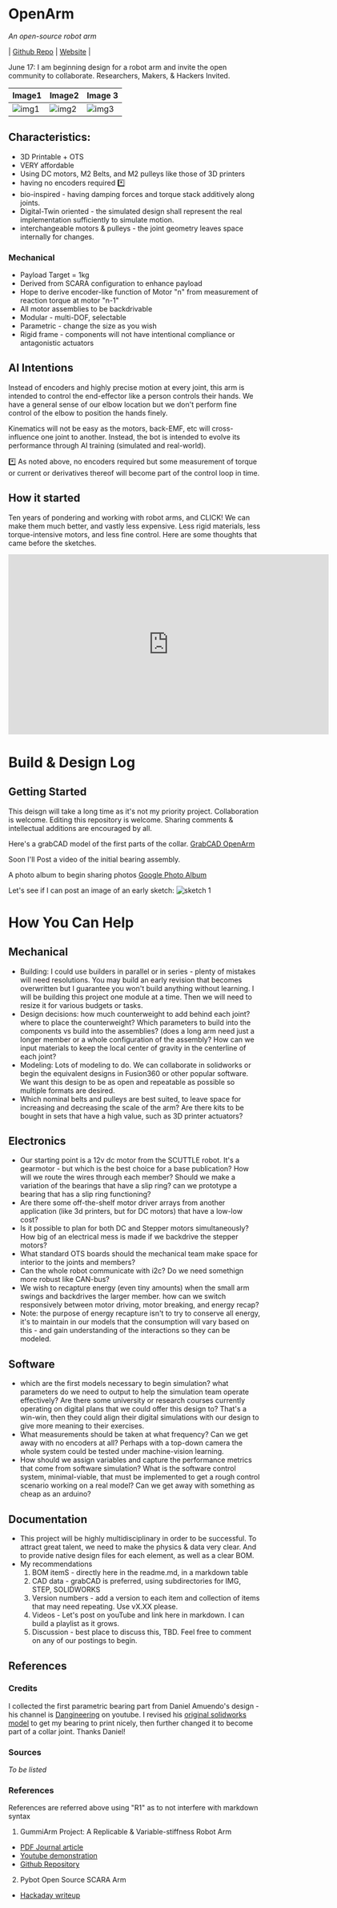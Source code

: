 # OpenArm
_An open-source robot arm_

| [Github Repo](https://github.com/dmalawey/OpenArm ':class=button') 
| [Website](https://docsify-this.net/?basePath=https://raw.githubusercontent.com/dmalawey/OpenArm/main&sidebar=true#/?show-page-options=true ':class=button')
| 

June 17: I am beginning design for a robot arm and invite the open community to collaborate.  Researchers, Makers, & Hackers Invited. 

| Image1   | Image2     | Image 3 |
| -------- | ---------- | -------- |
| ![img1](https://d2t1xqejof9utc.cloudfront.net/screenshots/pics/42bde2079c49b20d65c9337484c22407/large.PNG) | ![img2](https://d2t1xqejof9utc.cloudfront.net/screenshots/pics/66d2971d7f5fd3bfa806faa31e257edc/large.png) | ![img3](https://d2t1xqejof9utc.cloudfront.net/screenshots/pics/97336228ee94392cfc37916c0e548c0c/large.jpg) |


## Characteristics:

* 3D Printable + OTS
* VERY affordable
* Using DC motors, M2 Belts, and M2 pulleys like those of 3D printers
* having no encoders required *️⃣
* bio-inspired - having damping forces and torque stack additively along joints. 
* Digital-Twin oriented - the simulated design shall represent the real implementation sufficiently to simulate motion.
* interchangeable motors & pulleys - the joint geometry leaves space internally for changes.

### Mechanical
* Payload Target = 1kg
* Derived from SCARA configuration to enhance payload
* Hope to derive encoder-like function of Motor "n" from measurement of reaction torque at motor "n-1"
* All motor assemblies to be backdrivable
* Modular - multi-DOF, selectable
* Parametric - change the size as you wish
* Rigid frame - components will not have intentional compliance or antagonistic actuators

## AI Intentions
Instead of encoders and highly precise motion at every joint, this arm is intended to control the end-effector like a person controls their hands.  We have a general sense of our elbow location but we don't perform fine control of the elbow to position the hands finely.  

Kinematics will not be easy as the motors, back-EMF, etc will cross-influence one joint to another.  Instead, the bot is intended to evolve its performance through AI training (simulated and real-world).

*️⃣ As noted above, no encoders required but some measurement of torque or current or derivatives thereof will become part of the control loop in time.

## How it started
Ten years of pondering and working with robot arms, and CLICK! We can make them much better, and vastly less expensive.  Less rigid materials, less torque-intensive motors, and less fine control.  Here are some thoughts that came before the sketches.

<iframe width="640" height="360" src="https://www.youtube.com/embed/5sXRnYCKep4" title="Human-inspired &amp; Bio-inspired concepts NOT found in state of the art Robots" frameborder="0" allow="accelerometer; autoplay; clipboard-write; encrypted-media; gyroscope; picture-in-picture; web-share" allowfullscreen></iframe>


# Build & Design Log

## Getting Started
This deisgn will take a long time as it's not my priority project.  Collaboration is welcome.  Editing this repository is welcome.  Sharing comments & intellectual additions are encouraged by all.

Here's a grabCAD model of the first parts of the collar.
[GrabCAD OpenArm](https://grabcad.com/library/openarm-2 ':class=button')


Soon I'll Post a video of the initial bearing assembly.

A photo album to begin sharing photos
[Google Photo Album](https://photos.app.goo.gl/zSo8spTBcs2SwBfr6 ':class=button')

Let's see if I can post an image of an early sketch:
![sketch 1](https://photos.app.goo.gl/fd8ezmeAaVzynse1A)

# How You Can Help

## Mechanical
* Building: I could use builders in parallel or in series - plenty of mistakes will need resolutions.  You may build an early revision that becomes overwritten but I guarantee you won't build anything without learning.  I will be building this project one module at a time.  Then we will need to resize it for various budgets or tasks.
* Design decisions: how much counterweight to add behind each joint?  where to place the counterweight?  Which parameters to build into the components vs build into the assemblies?  (does a long arm need just a longer member or a whole configuration of the assembly?  How can we input materials to keep the local center of gravity in the centerline of each joint?
* Modeling:  Lots of modeling to do. We can collaborate in solidworks or begin the equivalent designs in Fusion360 or other popular software.  We want this design to be as open and repeatable as possible so multiple formats are desired.
* Which nominal belts and pulleys are best suited, to leave space for increasing and decreasing the scale of the arm?  Are there kits to be bought in sets that have a high value, such as 3D printer actuators?

## Electronics
* Our starting point is a 12v dc motor from the SCUTTLE robot.  It's a gearmotor - but which is the best choice for a base publication?  How will we route the wires through each member?  Should we make a variation of the bearings that have a slip ring?  can we prototype a bearing that has a slip ring functioning?
* Are there some off-the-shelf motor driver arrays from another application (like 3d printers, but for DC motors) that have a low-low cost?
* Is it possible to plan for both DC and Stepper motors simultaneously?  How big of an electrical mess is made if we backdrive the stepper motors?
* What standard OTS boards should the mechanical team make space for interior to the joints and members?
* Can the whole robot communicate with i2c?  Do we need somethign more robust like CAN-bus?
* We wish to recapture energy (even tiny amounts) when the small arm swings and backdrives the larger member.  how can we switch responsively between motor driving, motor breaking, and energy recap?
* Note: the purpose of energy recapture isn't to try to conserve all energy, it's to maintain in our models that the consumption will vary based on this - and gain understanding of the interactions so they can be modeled.

## Software
* which are the first models necessary to begin simulation?  what parameters do we need to output to help the simulation team operate effectively?  Are there some university or research courses currently operating on digital plans that we could offer this design to?  That's a win-win, then they could align their digital simulations with our design to give more meaning to their exercises.
* What measurements should be taken at what frequency?  Can we get away with no encoders at all?  Perhaps with a top-down camera the whole system could be tested under machine-vision learning.
* How should we assign variables and capture the performance metrics that come from software simulation?  What is the software control system, minimal-viable, that must be implemented to get a rough control scenario working on a real model?  Can we get away with something as cheap as an arduino?

## Documentation
* This project will be highly multidisciplinary in order to be successful.  To attract great talent, we need to make the physics & data very clear.  And to provide native design files for each element, as well as a clear BOM. 
* My recommendations
  1. BOM itemS - directly here in the readme.md, in a markdown table
  2. CAD data - grabCAD is preferred, using subdirectories for IMG, STEP, SOLIDWORKS
  3. Version numbers - add a version to each item and collection of items that may need repeating.  Use vX.XX please.
  4. Videos - Let's post on youTube and link here in markdown.  I can build a playlist as it grows.
  5. Discussion - best place to discuss this, TBD.  Feel free to comment on any of our postings to begin.

## References

### Credits

I collected the first parametric bearing part from Daniel Amuendo's design - his channel is [Dangineering](https://www.youtube.com/@Dangineering) on youtube.  I revised his [original solidworks model](https://www.printables.com/model/263264-200mm-bore-5mm-bore-cheap-ultra-thin-parametric-ba/filess) to get my bearing to print nicely, then further changed it to become part of a collar joint.  Thanks Daniel!

### Sources

_To be listed_

### References

References are referred above using "R1" as to not interfere with markdown syntax

1. GummiArm Project: A Replicable & Variable-stiffness Robot Arm 
  * [PDF Journal article](https://www.ncbi.nlm.nih.gov/pmc/articles/PMC8963345/pdf/fnbot-16-836772.pdf)
  * [Youtube demonstration](https://youtu.be/ytCcpD84Jt0)
  * [Github Repository](https://github.com/mstoelen/GummiArm)
2. Pybot Open Source SCARA Arm
  * [Hackaday writeup](https://hackaday.io/project/175419-pybot-scara-robotic-arm-3d-printed-python)
